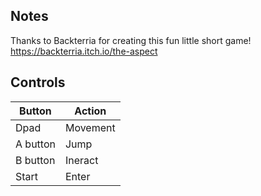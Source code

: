 ## Notes

Thanks to Backterria for creating this fun little short game!
https://backterria.itch.io/the-aspect

## Controls

| Button     | Action |
|--          |--      | 
|Dpad        |Movement|
|A button    |Jump    |
|B button    |Ineract |
|Start       |Enter   |
